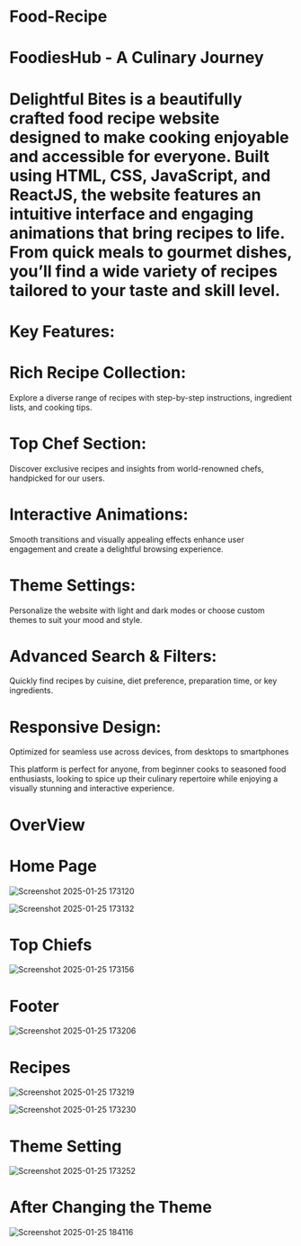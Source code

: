 # Food-Recipe
# FoodiesHub - A Culinary Journey

# Delightful Bites is a beautifully crafted food recipe website designed to make cooking enjoyable and accessible for everyone. Built using HTML, CSS, JavaScript, and ReactJS, the website features an intuitive interface and engaging animations that bring recipes to life. From quick meals to gourmet dishes, you’ll find a wide variety of recipes tailored to your taste and skill level.

# Key Features:

# Rich Recipe Collection: 
Explore a diverse range of recipes with step-by-step instructions, ingredient lists, and cooking tips.
# Top Chef Section: 
Discover exclusive recipes and insights from world-renowned chefs, handpicked for our users.
# Interactive Animations: 
Smooth transitions and visually appealing effects enhance user engagement and create a delightful browsing experience.
# Theme Settings: 
Personalize the website with light and dark modes or choose custom themes to suit your mood and style.
# Advanced Search & Filters: 
Quickly find recipes by cuisine, diet preference, preparation time, or key ingredients.
# Responsive Design:
Optimized for seamless use across devices, from desktops to smartphones

This platform is perfect for anyone, from beginner cooks to seasoned food enthusiasts, looking to spice up their culinary repertoire while enjoying a visually stunning and interactive experience.

# OverView

# Home Page
![Screenshot 2025-01-25 173120](https://github.com/user-attachments/assets/cc19070a-2d87-44ef-bdc4-4a2745365817)


![Screenshot 2025-01-25 173132](https://github.com/user-attachments/assets/7d546e10-c387-48eb-b2ad-96fa546b5e99)

# Top Chiefs
![Screenshot 2025-01-25 173156](https://github.com/user-attachments/assets/a38b1faf-37b1-4dd9-a08e-277c7ae22d77)

# Footer

![Screenshot 2025-01-25 173206](https://github.com/user-attachments/assets/c723cf04-aae1-4a0c-9acf-fb8d70f20424)

# Recipes

![Screenshot 2025-01-25 173219](https://github.com/user-attachments/assets/2a9a259a-342f-41a3-97aa-935d10a223cc)

![Screenshot 2025-01-25 173230](https://github.com/user-attachments/assets/921d1611-f334-4084-b817-cc7f7c1cec34)

# Theme Setting

![Screenshot 2025-01-25 173252](https://github.com/user-attachments/assets/51dbbcd0-f737-4e6c-960e-976b13386b9c)

# After Changing the Theme

![Screenshot 2025-01-25 184116](https://github.com/user-attachments/assets/d4852f53-61a6-4541-927f-ccdfefccad25)








